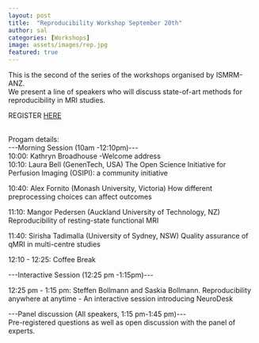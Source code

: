 ```yaml
---
layout: post
title:  "Reproducibility Workshop September 20th"
author: sal
categories: [Workshops]
image: assets/images/rep.jpg
featured: true
---
```


This is the second of the series of the workshops organised by ISMRM-ANZ.
<br>
We present a line of speakers who will discuss state-of-art methods for reproducibility in MRI studies.

REGISTER <a href="https://acu.zoom.us/meeting/register/tZcqdOCrqTwjGdHToeSEKSExBmYasCICvylf"> HERE </a>

<br>
Progam details:
<br>
---Morning Session (10am -12:10pm)---
<br>
10:00: Kathryn Broadhouse -Welcome address
<br>
10:10: Laura Bell (GenenTech, USA)
The Open Science Initiative for Perfusion Imaging (OSIPI): a community initiative
<br>

10:40: Alex Fornito (Monash University, Victoria)
How different preprocessing choices can affect outcomes
<br>

11:10: Mangor Pedersen (Auckland University of Technology, NZ)
Reproducibility of resting-state functional MRI
<br>

11:40: Sirisha Tadimalla (University of Sydney, NSW)
Quality assurance of qMRI in multi-centre studies
<br>

12:10 - 12:25:  Coffee Break

---Interactive Session (12:25 pm -1:15pm)---

12:25 pm - 1:15 pm: Steffen Bollmann and Saskia Bollmann.
Reproducibility anywhere at anytime - An interactive session introducing NeuroDesk
<br>

---Panel discussion (All speakers, 1:15 pm-1:45 pm)---
<br>
Pre-registered questions as well as open discussion with the panel of experts.




